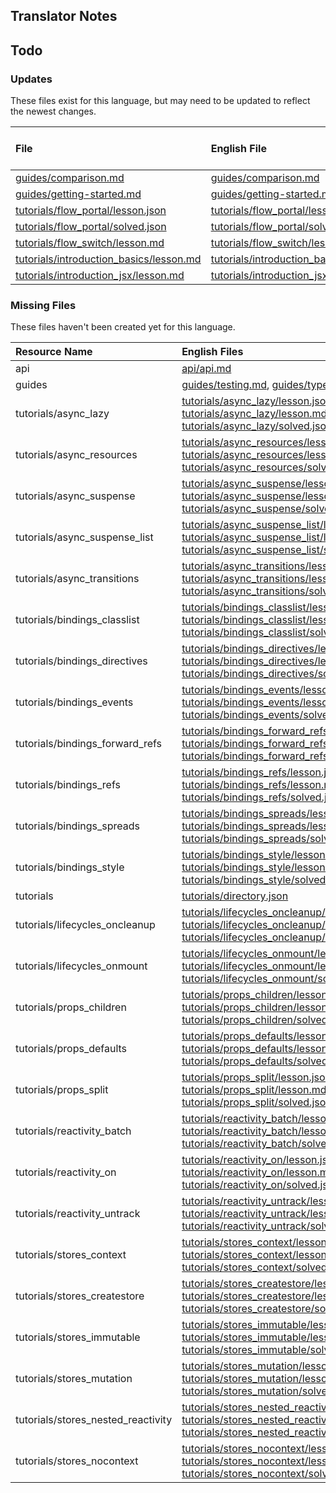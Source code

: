 
## Translator Notes

## Todo

### Updates  
These files exist for this language, but may need to be updated to reflect the newest changes.  
<!--MM:START (UPDATED:lang=id) -->
| File                                                                                                                                        | English File                                                                                                                                | Last Updated (EN)                                                                                  | Last Updated (ID)                                                                                 |
| :------------------------------------------------------------------------------------------------------------------------------------------ | :------------------------------------------------------------------------------------------------------------------------------------------ | :------------------------------------------------------------------------------------------------- | :------------------------------------------------------------------------------------------------ |
| [guides/comparison.md](https://github.com/solidjs/solid-docs/tree/main/langs/id/guides/comparison.md)                                       | [guides/comparison.md](https://github.com/solidjs/solid-docs/tree/main/langs/en/guides/comparison.md)                                       | [9/10/2022](https://github.com/solidjs/solid-docs/commit/97f41fa02a81dd8ce917b8c5b5f592dde0b07dd1) | [9/7/2022](https://github.com/solidjs/solid-docs/commit/7a0656c409728d26f791ad1e30648171963a5316) |
| [guides/getting-started.md](https://github.com/solidjs/solid-docs/tree/main/langs/id/guides/getting-started.md)                             | [guides/getting-started.md](https://github.com/solidjs/solid-docs/tree/main/langs/en/guides/getting-started.md)                             | [3/20/2023](https://github.com/solidjs/solid-docs/commit/e768d8da58616a3484577509e02ed1ff4158c951) | [9/7/2022](https://github.com/solidjs/solid-docs/commit/7a0656c409728d26f791ad1e30648171963a5316) |
| [tutorials/flow_portal/lesson.json](https://github.com/solidjs/solid-docs/tree/main/langs/id/tutorials/flow_portal/lesson.json)             | [tutorials/flow_portal/lesson.json](https://github.com/solidjs/solid-docs/tree/main/langs/en/tutorials/flow_portal/lesson.json)             | [3/20/2023](https://github.com/solidjs/solid-docs/commit/e768d8da58616a3484577509e02ed1ff4158c951) | [5/7/2022](https://github.com/solidjs/solid-docs/commit/fcb19d8a5d1cb6d494f52237fdce72d5fab522ca) |
| [tutorials/flow_portal/solved.json](https://github.com/solidjs/solid-docs/tree/main/langs/id/tutorials/flow_portal/solved.json)             | [tutorials/flow_portal/solved.json](https://github.com/solidjs/solid-docs/tree/main/langs/en/tutorials/flow_portal/solved.json)             | [3/20/2023](https://github.com/solidjs/solid-docs/commit/e768d8da58616a3484577509e02ed1ff4158c951) | [5/7/2022](https://github.com/solidjs/solid-docs/commit/fcb19d8a5d1cb6d494f52237fdce72d5fab522ca) |
| [tutorials/flow_switch/lesson.md](https://github.com/solidjs/solid-docs/tree/main/langs/id/tutorials/flow_switch/lesson.md)                 | [tutorials/flow_switch/lesson.md](https://github.com/solidjs/solid-docs/tree/main/langs/en/tutorials/flow_switch/lesson.md)                 | [3/20/2023](https://github.com/solidjs/solid-docs/commit/1056395ad8d8a408e0bec6b3ce75b11d66549a3c) | [5/7/2022](https://github.com/solidjs/solid-docs/commit/fcb19d8a5d1cb6d494f52237fdce72d5fab522ca) |
| [tutorials/introduction_basics/lesson.md](https://github.com/solidjs/solid-docs/tree/main/langs/id/tutorials/introduction_basics/lesson.md) | [tutorials/introduction_basics/lesson.md](https://github.com/solidjs/solid-docs/tree/main/langs/en/tutorials/introduction_basics/lesson.md) | [3/20/2023](https://github.com/solidjs/solid-docs/commit/e768d8da58616a3484577509e02ed1ff4158c951) | [5/7/2022](https://github.com/solidjs/solid-docs/commit/fcb19d8a5d1cb6d494f52237fdce72d5fab522ca) |
| [tutorials/introduction_jsx/lesson.md](https://github.com/solidjs/solid-docs/tree/main/langs/id/tutorials/introduction_jsx/lesson.md)       | [tutorials/introduction_jsx/lesson.md](https://github.com/solidjs/solid-docs/tree/main/langs/en/tutorials/introduction_jsx/lesson.md)       | [5/25/2022](https://github.com/solidjs/solid-docs/commit/5e19160028a8f26c68fd43e943711696b4f30e0c) | [5/7/2022](https://github.com/solidjs/solid-docs/commit/fcb19d8a5d1cb6d494f52237fdce72d5fab522ca) |

<!--MM:END-->
### Missing Files  
These files haven't been created yet for this language.  
<!--MM:START (CREATED:lang=id) -->
| Resource Name                      | English Files                                                                                                                                                                                                                                                                                                                                                                                                                                                               |
| :--------------------------------- | :-------------------------------------------------------------------------------------------------------------------------------------------------------------------------------------------------------------------------------------------------------------------------------------------------------------------------------------------------------------------------------------------------------------------------------------------------------------------------- |
| api                                | [api/api.md](https://github.com/solidjs/solid-docs/tree/main/langs/id/api/api.md)                                                                                                                                                                                                                                                                                                                                                                                           |
| guides                             | [guides/testing.md](https://github.com/solidjs/solid-docs/tree/main/langs/id/guides/testing.md), [guides/typescript.md](https://github.com/solidjs/solid-docs/tree/main/langs/id/guides/typescript.md)                                                                                                                                                                                                                                                                      |
| tutorials/async_lazy               | [tutorials/async_lazy/lesson.json](https://github.com/solidjs/solid-docs/tree/main/langs/id/tutorials/async_lazy/lesson.json), [tutorials/async_lazy/lesson.md](https://github.com/solidjs/solid-docs/tree/main/langs/id/tutorials/async_lazy/lesson.md), [tutorials/async_lazy/solved.json](https://github.com/solidjs/solid-docs/tree/main/langs/id/tutorials/async_lazy/solved.json)                                                                                     |
| tutorials/async_resources          | [tutorials/async_resources/lesson.json](https://github.com/solidjs/solid-docs/tree/main/langs/id/tutorials/async_resources/lesson.json), [tutorials/async_resources/lesson.md](https://github.com/solidjs/solid-docs/tree/main/langs/id/tutorials/async_resources/lesson.md), [tutorials/async_resources/solved.json](https://github.com/solidjs/solid-docs/tree/main/langs/id/tutorials/async_resources/solved.json)                                                       |
| tutorials/async_suspense           | [tutorials/async_suspense/lesson.json](https://github.com/solidjs/solid-docs/tree/main/langs/id/tutorials/async_suspense/lesson.json), [tutorials/async_suspense/lesson.md](https://github.com/solidjs/solid-docs/tree/main/langs/id/tutorials/async_suspense/lesson.md), [tutorials/async_suspense/solved.json](https://github.com/solidjs/solid-docs/tree/main/langs/id/tutorials/async_suspense/solved.json)                                                             |
| tutorials/async_suspense_list      | [tutorials/async_suspense_list/lesson.json](https://github.com/solidjs/solid-docs/tree/main/langs/id/tutorials/async_suspense_list/lesson.json), [tutorials/async_suspense_list/lesson.md](https://github.com/solidjs/solid-docs/tree/main/langs/id/tutorials/async_suspense_list/lesson.md), [tutorials/async_suspense_list/solved.json](https://github.com/solidjs/solid-docs/tree/main/langs/id/tutorials/async_suspense_list/solved.json)                               |
| tutorials/async_transitions        | [tutorials/async_transitions/lesson.json](https://github.com/solidjs/solid-docs/tree/main/langs/id/tutorials/async_transitions/lesson.json), [tutorials/async_transitions/lesson.md](https://github.com/solidjs/solid-docs/tree/main/langs/id/tutorials/async_transitions/lesson.md), [tutorials/async_transitions/solved.json](https://github.com/solidjs/solid-docs/tree/main/langs/id/tutorials/async_transitions/solved.json)                                           |
| tutorials/bindings_classlist       | [tutorials/bindings_classlist/lesson.json](https://github.com/solidjs/solid-docs/tree/main/langs/id/tutorials/bindings_classlist/lesson.json), [tutorials/bindings_classlist/lesson.md](https://github.com/solidjs/solid-docs/tree/main/langs/id/tutorials/bindings_classlist/lesson.md), [tutorials/bindings_classlist/solved.json](https://github.com/solidjs/solid-docs/tree/main/langs/id/tutorials/bindings_classlist/solved.json)                                     |
| tutorials/bindings_directives      | [tutorials/bindings_directives/lesson.json](https://github.com/solidjs/solid-docs/tree/main/langs/id/tutorials/bindings_directives/lesson.json), [tutorials/bindings_directives/lesson.md](https://github.com/solidjs/solid-docs/tree/main/langs/id/tutorials/bindings_directives/lesson.md), [tutorials/bindings_directives/solved.json](https://github.com/solidjs/solid-docs/tree/main/langs/id/tutorials/bindings_directives/solved.json)                               |
| tutorials/bindings_events          | [tutorials/bindings_events/lesson.json](https://github.com/solidjs/solid-docs/tree/main/langs/id/tutorials/bindings_events/lesson.json), [tutorials/bindings_events/lesson.md](https://github.com/solidjs/solid-docs/tree/main/langs/id/tutorials/bindings_events/lesson.md), [tutorials/bindings_events/solved.json](https://github.com/solidjs/solid-docs/tree/main/langs/id/tutorials/bindings_events/solved.json)                                                       |
| tutorials/bindings_forward_refs    | [tutorials/bindings_forward_refs/lesson.json](https://github.com/solidjs/solid-docs/tree/main/langs/id/tutorials/bindings_forward_refs/lesson.json), [tutorials/bindings_forward_refs/lesson.md](https://github.com/solidjs/solid-docs/tree/main/langs/id/tutorials/bindings_forward_refs/lesson.md), [tutorials/bindings_forward_refs/solved.json](https://github.com/solidjs/solid-docs/tree/main/langs/id/tutorials/bindings_forward_refs/solved.json)                   |
| tutorials/bindings_refs            | [tutorials/bindings_refs/lesson.json](https://github.com/solidjs/solid-docs/tree/main/langs/id/tutorials/bindings_refs/lesson.json), [tutorials/bindings_refs/lesson.md](https://github.com/solidjs/solid-docs/tree/main/langs/id/tutorials/bindings_refs/lesson.md), [tutorials/bindings_refs/solved.json](https://github.com/solidjs/solid-docs/tree/main/langs/id/tutorials/bindings_refs/solved.json)                                                                   |
| tutorials/bindings_spreads         | [tutorials/bindings_spreads/lesson.json](https://github.com/solidjs/solid-docs/tree/main/langs/id/tutorials/bindings_spreads/lesson.json), [tutorials/bindings_spreads/lesson.md](https://github.com/solidjs/solid-docs/tree/main/langs/id/tutorials/bindings_spreads/lesson.md), [tutorials/bindings_spreads/solved.json](https://github.com/solidjs/solid-docs/tree/main/langs/id/tutorials/bindings_spreads/solved.json)                                                 |
| tutorials/bindings_style           | [tutorials/bindings_style/lesson.json](https://github.com/solidjs/solid-docs/tree/main/langs/id/tutorials/bindings_style/lesson.json), [tutorials/bindings_style/lesson.md](https://github.com/solidjs/solid-docs/tree/main/langs/id/tutorials/bindings_style/lesson.md), [tutorials/bindings_style/solved.json](https://github.com/solidjs/solid-docs/tree/main/langs/id/tutorials/bindings_style/solved.json)                                                             |
| tutorials                          | [tutorials/directory.json](https://github.com/solidjs/solid-docs/tree/main/langs/id/tutorials/directory.json)                                                                                                                                                                                                                                                                                                                                                               |
| tutorials/lifecycles_oncleanup     | [tutorials/lifecycles_oncleanup/lesson.json](https://github.com/solidjs/solid-docs/tree/main/langs/id/tutorials/lifecycles_oncleanup/lesson.json), [tutorials/lifecycles_oncleanup/lesson.md](https://github.com/solidjs/solid-docs/tree/main/langs/id/tutorials/lifecycles_oncleanup/lesson.md), [tutorials/lifecycles_oncleanup/solved.json](https://github.com/solidjs/solid-docs/tree/main/langs/id/tutorials/lifecycles_oncleanup/solved.json)                         |
| tutorials/lifecycles_onmount       | [tutorials/lifecycles_onmount/lesson.json](https://github.com/solidjs/solid-docs/tree/main/langs/id/tutorials/lifecycles_onmount/lesson.json), [tutorials/lifecycles_onmount/lesson.md](https://github.com/solidjs/solid-docs/tree/main/langs/id/tutorials/lifecycles_onmount/lesson.md), [tutorials/lifecycles_onmount/solved.json](https://github.com/solidjs/solid-docs/tree/main/langs/id/tutorials/lifecycles_onmount/solved.json)                                     |
| tutorials/props_children           | [tutorials/props_children/lesson.json](https://github.com/solidjs/solid-docs/tree/main/langs/id/tutorials/props_children/lesson.json), [tutorials/props_children/lesson.md](https://github.com/solidjs/solid-docs/tree/main/langs/id/tutorials/props_children/lesson.md), [tutorials/props_children/solved.json](https://github.com/solidjs/solid-docs/tree/main/langs/id/tutorials/props_children/solved.json)                                                             |
| tutorials/props_defaults           | [tutorials/props_defaults/lesson.json](https://github.com/solidjs/solid-docs/tree/main/langs/id/tutorials/props_defaults/lesson.json), [tutorials/props_defaults/lesson.md](https://github.com/solidjs/solid-docs/tree/main/langs/id/tutorials/props_defaults/lesson.md), [tutorials/props_defaults/solved.json](https://github.com/solidjs/solid-docs/tree/main/langs/id/tutorials/props_defaults/solved.json)                                                             |
| tutorials/props_split              | [tutorials/props_split/lesson.json](https://github.com/solidjs/solid-docs/tree/main/langs/id/tutorials/props_split/lesson.json), [tutorials/props_split/lesson.md](https://github.com/solidjs/solid-docs/tree/main/langs/id/tutorials/props_split/lesson.md), [tutorials/props_split/solved.json](https://github.com/solidjs/solid-docs/tree/main/langs/id/tutorials/props_split/solved.json)                                                                               |
| tutorials/reactivity_batch         | [tutorials/reactivity_batch/lesson.json](https://github.com/solidjs/solid-docs/tree/main/langs/id/tutorials/reactivity_batch/lesson.json), [tutorials/reactivity_batch/lesson.md](https://github.com/solidjs/solid-docs/tree/main/langs/id/tutorials/reactivity_batch/lesson.md), [tutorials/reactivity_batch/solved.json](https://github.com/solidjs/solid-docs/tree/main/langs/id/tutorials/reactivity_batch/solved.json)                                                 |
| tutorials/reactivity_on            | [tutorials/reactivity_on/lesson.json](https://github.com/solidjs/solid-docs/tree/main/langs/id/tutorials/reactivity_on/lesson.json), [tutorials/reactivity_on/lesson.md](https://github.com/solidjs/solid-docs/tree/main/langs/id/tutorials/reactivity_on/lesson.md), [tutorials/reactivity_on/solved.json](https://github.com/solidjs/solid-docs/tree/main/langs/id/tutorials/reactivity_on/solved.json)                                                                   |
| tutorials/reactivity_untrack       | [tutorials/reactivity_untrack/lesson.json](https://github.com/solidjs/solid-docs/tree/main/langs/id/tutorials/reactivity_untrack/lesson.json), [tutorials/reactivity_untrack/lesson.md](https://github.com/solidjs/solid-docs/tree/main/langs/id/tutorials/reactivity_untrack/lesson.md), [tutorials/reactivity_untrack/solved.json](https://github.com/solidjs/solid-docs/tree/main/langs/id/tutorials/reactivity_untrack/solved.json)                                     |
| tutorials/stores_context           | [tutorials/stores_context/lesson.json](https://github.com/solidjs/solid-docs/tree/main/langs/id/tutorials/stores_context/lesson.json), [tutorials/stores_context/lesson.md](https://github.com/solidjs/solid-docs/tree/main/langs/id/tutorials/stores_context/lesson.md), [tutorials/stores_context/solved.json](https://github.com/solidjs/solid-docs/tree/main/langs/id/tutorials/stores_context/solved.json)                                                             |
| tutorials/stores_createstore       | [tutorials/stores_createstore/lesson.json](https://github.com/solidjs/solid-docs/tree/main/langs/id/tutorials/stores_createstore/lesson.json), [tutorials/stores_createstore/lesson.md](https://github.com/solidjs/solid-docs/tree/main/langs/id/tutorials/stores_createstore/lesson.md), [tutorials/stores_createstore/solved.json](https://github.com/solidjs/solid-docs/tree/main/langs/id/tutorials/stores_createstore/solved.json)                                     |
| tutorials/stores_immutable         | [tutorials/stores_immutable/lesson.json](https://github.com/solidjs/solid-docs/tree/main/langs/id/tutorials/stores_immutable/lesson.json), [tutorials/stores_immutable/lesson.md](https://github.com/solidjs/solid-docs/tree/main/langs/id/tutorials/stores_immutable/lesson.md), [tutorials/stores_immutable/solved.json](https://github.com/solidjs/solid-docs/tree/main/langs/id/tutorials/stores_immutable/solved.json)                                                 |
| tutorials/stores_mutation          | [tutorials/stores_mutation/lesson.json](https://github.com/solidjs/solid-docs/tree/main/langs/id/tutorials/stores_mutation/lesson.json), [tutorials/stores_mutation/lesson.md](https://github.com/solidjs/solid-docs/tree/main/langs/id/tutorials/stores_mutation/lesson.md), [tutorials/stores_mutation/solved.json](https://github.com/solidjs/solid-docs/tree/main/langs/id/tutorials/stores_mutation/solved.json)                                                       |
| tutorials/stores_nested_reactivity | [tutorials/stores_nested_reactivity/lesson.json](https://github.com/solidjs/solid-docs/tree/main/langs/id/tutorials/stores_nested_reactivity/lesson.json), [tutorials/stores_nested_reactivity/lesson.md](https://github.com/solidjs/solid-docs/tree/main/langs/id/tutorials/stores_nested_reactivity/lesson.md), [tutorials/stores_nested_reactivity/solved.json](https://github.com/solidjs/solid-docs/tree/main/langs/id/tutorials/stores_nested_reactivity/solved.json) |
| tutorials/stores_nocontext         | [tutorials/stores_nocontext/lesson.json](https://github.com/solidjs/solid-docs/tree/main/langs/id/tutorials/stores_nocontext/lesson.json), [tutorials/stores_nocontext/lesson.md](https://github.com/solidjs/solid-docs/tree/main/langs/id/tutorials/stores_nocontext/lesson.md), [tutorials/stores_nocontext/solved.json](https://github.com/solidjs/solid-docs/tree/main/langs/id/tutorials/stores_nocontext/solved.json)                                                 |

<!--MM:END-->
        